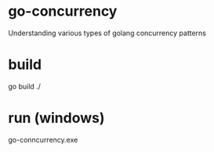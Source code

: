 # go-concurrency
Understanding various types of golang concurrency patterns 

# build 
go build ./

# run (windows)
go-conncurrency.exe